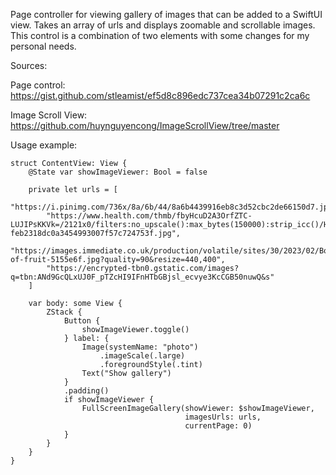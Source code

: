 Page controller for viewing gallery of images that can be added to a SwiftUI view. Takes an array of urls and displays zoomable and scrollable images.
This control is a combination of two elements with some changes for my personal needs.

Sources:

Page control: https://gist.github.com/stleamist/ef5d8c896edc737cea34b07291c2ca6c

Image Scroll View: https://github.com/huynguyencong/ImageScrollView/tree/master


Usage example:

```
struct ContentView: View {
    @State var showImageViewer: Bool = false
    
    private let urls = [
        "https://i.pinimg.com/736x/8a/6b/44/8a6b4439916eb8c3d52cbc2de66150d7.jpg",
        "https://www.health.com/thmb/fbyHcuD2A3OrfZTC-LUJIPsKKVk=/2121x0/filters:no_upscale():max_bytes(150000):strip_icc()/HealthiestFruits-feb2318dc0a3454993007f57c724753f.jpg",
        "https://images.immediate.co.uk/production/volatile/sites/30/2023/02/Bowl-of-fruit-5155e6f.jpg?quality=90&resize=440,400",
        "https://encrypted-tbn0.gstatic.com/images?q=tbn:ANd9GcQLxUJ0F_pTZcHI9IFnHTbGBjsl_ecvye3KcCGB50nuwQ&s"
    ]
    
    var body: some View {
        ZStack {
            Button {
                showImageViewer.toggle()
            } label: {
                Image(systemName: "photo")
                    .imageScale(.large)
                    .foregroundStyle(.tint)
                Text("Show gallery")
            }
            .padding()
            if showImageViewer {
                FullScreenImageGallery(showViewer: $showImageViewer,
                                       imagesUrls: urls,
                                       currentPage: 0)
            }
        }
    }
}
```
